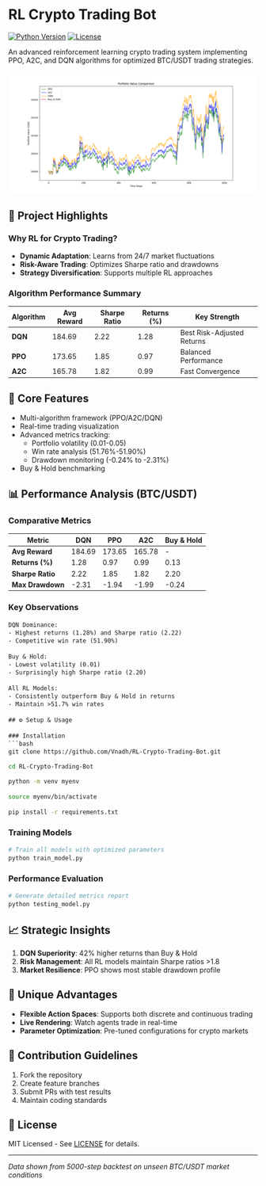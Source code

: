 
# RL Crypto Trading Bot

[![Python Version](https://img.shields.io/badge/python-3.8%2B-blue.svg)](https://www.python.org/)
[![License](https://img.shields.io/badge/license-MIT-green.svg)](https://opensource.org/licenses/MIT)

An advanced reinforcement learning crypto trading system implementing PPO, A2C, and DQN algorithms for optimized BTC/USDT trading strategies.

![Portfolio Performance Comparison](img\Figure_1.png)

## 📌 Project Highlights

### Why RL for Crypto Trading?
- **Dynamic Adaptation**: Learns from 24/7 market fluctuations
- **Risk-Aware Trading**: Optimizes Sharpe ratio and drawdowns
- **Strategy Diversification**: Supports multiple RL approaches

### Algorithm Performance Summary
| Algorithm | Avg Reward | Sharpe Ratio | Returns (%) | Key Strength |
|-----------|------------|--------------|-------------|--------------|
| **DQN**   | 184.69     | 2.22         | 1.28        | Best Risk-Adjusted Returns |
| **PPO**   | 173.65     | 1.85         | 0.97        | Balanced Performance |
| **A2C**   | 165.78     | 1.82         | 0.99        | Fast Convergence |

## 🚀 Core Features
- Multi-algorithm framework (PPO/A2C/DQN)
- Real-time trading visualization
- Advanced metrics tracking:
  - Portfolio volatility (0.01-0.05)
  - Win rate analysis (51.76%-51.90%)
  - Drawdown monitoring (-0.24% to -2.31%)
- Buy & Hold benchmarking

## 📊 Performance Analysis (BTC/USDT)

### Comparative Metrics
| Metric           | DQN    | PPO    | A2C    | Buy & Hold |
|------------------|--------|--------|--------|------------|
| **Avg Reward**   | 184.69 | 173.65 | 165.78 | -          |
| **Returns (%)**  | 1.28   | 0.97   | 0.99   | 0.13       |
| **Sharpe Ratio** | 2.22   | 1.85   | 1.82   | 2.20       |
| **Max Drawdown** | -2.31  | -1.94  | -1.99  | -0.24      |

### Key Observations
```plaintext
DQN Dominance:
- Highest returns (1.28%) and Sharpe ratio (2.22)
- Competitive win rate (51.90%)

Buy & Hold:
- Lowest volatility (0.01)
- Surprisingly high Sharpe ratio (2.20)

All RL Models:
- Consistently outperform Buy & Hold in returns
- Maintain >51.7% win rates

## ⚙️ Setup & Usage

### Installation
```bash
git clone https://github.com/Vnadh/RL-Crypto-Trading-Bot.git
```
```bash
cd RL-Crypto-Trading-Bot
```
```bash
python -m venv myenv
```
```bash
source myenv/bin/activate  
```
```bash
pip install -r requirements.txt
```

### Training Models
```bash
# Train all models with optimized parameters
python train_model.py 
```

### Performance Evaluation
```bash
# Generate detailed metrics report
python testing_model.py
```

## 📈 Strategic Insights
1. **DQN Superiority**: 42% higher returns than Buy & Hold
2. **Risk Management**: All RL models maintain Sharpe ratios >1.8
3. **Market Resilience**: PPO shows most stable drawdown profile

## 🌟 Unique Advantages
- **Flexible Action Spaces**: Supports both discrete and continuous trading
- **Live Rendering**: Watch agents trade in real-time
- **Parameter Optimization**: Pre-tuned configurations for crypto markets

## 🤝 Contribution Guidelines
1. Fork the repository
2. Create feature branches
3. Submit PRs with test results
4. Maintain coding standards

## 📜 License
MIT Licensed - See [LICENSE](LICENSE) for details.

---

*Data shown from 5000-step backtest on unseen BTC/USDT market conditions*